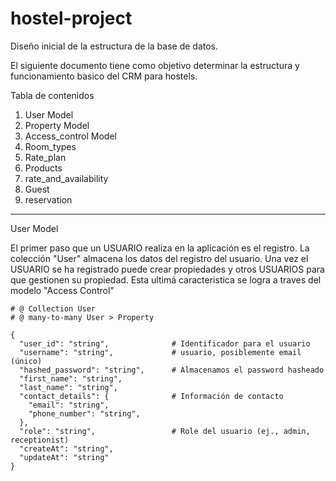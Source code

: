 # hostel-project

Diseño inicial de la estructura de la base de datos.

El siguiente documento tiene como objetivo determinar la estructura y funcionamiento basico del CRM para hostels.

Tabla de contenidos

1. User Model
2. Property Model
3. Access_control Model
4. Room_types
5. Rate_plan
6. Products
7. rate_and_availability
8. Guest
9. reservation

---

User Model

El primer paso que un USUARIO realiza en la aplicación es el registro. La colección "User" almacena los datos del registro del usuario.
Una vez el USUARIO se ha registrado puede crear propiedades y otros USUARIOS para que gestionen su propiedad. Esta ultimá caracteristica se logra a traves del modelo "Access Control"

```
# @ Collection User
# @ many-to-many User > Property

{
  "user_id": "string",              # Identificador para el usuario
  "username": "string",             # usuario, posiblemente email (único)
  "hashed_password": "string",      # Almacenamos el password hasheado
  "first_name": "string",
  "last_name": "string",
  "contact_details": {              # Información de contacto
    "email": "string",
    "phone_number": "string",
  },
  "role": "string",                 # Role del usuario (ej., admin, receptionist)
  "createAt": "string",
  "updateAt": "string"
}
```

